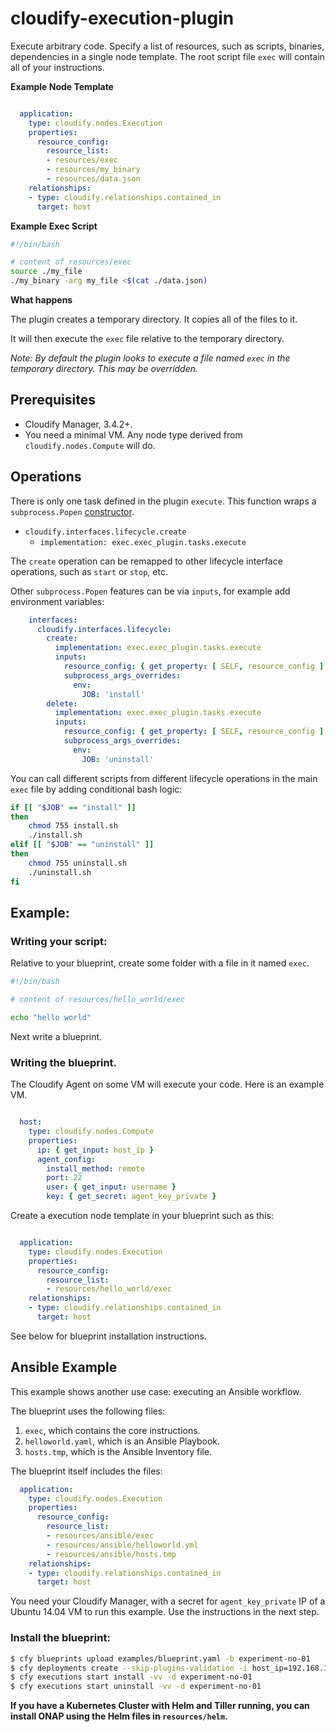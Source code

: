 # cloudify-execution-plugin

Execute arbitrary code. Specify a list of resources, such as scripts, binaries, dependencies in a single node template. The root script file `exec` will contain all of your instructions.

**Example Node Template**

```yaml

  application:
    type: cloudify.nodes.Execution
    properties:
      resource_config:
        resource_list:
        - resources/exec
        - resources/my_binary
        - resources/data.json
    relationships:
    - type: cloudify.relationships.contained_in
      target: host

```

**Example Exec Script**

```bash
#!/bin/bash

# content of resources/exec
source ./my_file
./my_binary -arg my_file <$(cat ./data.json)

```

**What happens**

The plugin creates a temporary directory. It copies all of the files to it.

It will then execute the `exec` file relative to the temporary directory.

_Note: By default the plugin looks to execute a file named `exec` in the temporary directory. This may be overridden._

## Prerequisites

  * Cloudify Manager, 3.4.2+.
  * You need a minimal VM. Any node type derived from `cloudify.nodes.Compute` will do.


## Operations

There is only one task defined in the plugin `execute`. This function wraps a `subprocess.Popen` [constructor](https://docs.python.org/2/library/subprocess.html#subprocess.Popen). 

  * `cloudify.interfaces.lifecycle.create`
    * `implementation: exec.exec_plugin.tasks.execute`

The `create` operation can be remapped to other lifecycle interface operations, such as `start` or `stop`, etc.

Other `subprocess.Popen` features can be via `inputs`, for example add environment variables:

```yaml
    interfaces:
      cloudify.interfaces.lifecycle:
        create:
          implementation: exec.exec_plugin.tasks.execute
          inputs:
            resource_config: { get_property: [ SELF, resource_config ] }
            subprocess_args_overrides:
              env:
                JOB: 'install'
        delete:
          implementation: exec.exec_plugin.tasks.execute
          inputs:
            resource_config: { get_property: [ SELF, resource_config ] }
            subprocess_args_overrides:
              env:
                JOB: 'uninstall'
```

You can call different scripts from different lifecycle operations in the main `exec` file by adding conditional bash logic:

```bash
if [[ "$JOB" == "install" ]]
then
    chmod 755 install.sh
    ./install.sh
elif [[ "$JOB" == "uninstall" ]]
then
    chmod 755 uninstall.sh
    ./uninstall.sh
fi

```

## Example:


### Writing your script:

Relative to your blueprint, create some folder with a file in it named `exec`.

```bash
#!/bin/bash

# content of resources/hello_world/exec

echo "hello world"
```

Next write a blueprint.


###  Writing the blueprint.

The Cloudify Agent on some VM will execute your code. Here is an example VM.

```yaml

  host:
    type: cloudify.nodes.Compute
    properties:
      ip: { get_input: host_ip }
      agent_config:
        install_method: remote
        port: 22
        user: { get_input: username }
        key: { get_secret: agent_key_private }

```

Create a execution node template in your blueprint such as this:

```yaml

  application:
    type: cloudify.nodes.Execution
    properties:
      resource_config:
        resource_list:
        - resources/hello_world/exec
    relationships:
    - type: cloudify.relationships.contained_in
      target: host

```

See below for blueprint installation instructions.


## Ansible Example

This example shows another use case: executing an Ansible workflow.

The blueprint uses the following files:

1. `exec`, which contains the core instructions.
1. `helloworld.yaml`, which is an Ansible Playbook.
1. `hosts.tmp`, which is the Ansible Inventory file.

The blueprint itself includes the files:

```yaml
  application:
    type: cloudify.nodes.Execution
    properties:
      resource_config:
        resource_list:
        - resources/ansible/exec
        - resources/ansible/helloworld.yml
        - resources/ansible/hosts.tmp
    relationships:
    - type: cloudify.relationships.contained_in
      target: host
```

You need your Cloudify Manager, with a secret for `agent_key_private` IP of a Ubuntu 14.04 VM to run this example. Use the instructions in the next step.


### Install the blueprint:

```bash
$ cfy blueprints upload examples/blueprint.yaml -b experiment-no-01
$ cfy deployments create --skip-plugins-validation -i host_ip=192.168.120.11 -b experiment-no-01
$ cfy executions start install -vv -d experiment-no-01
$ cfy executions start uninstall -vv -d experiment-no-01
```

__If you have a Kubernetes Cluster with Helm and Tiller running, you can install ONAP using the Helm files in `resources/helm`.__
